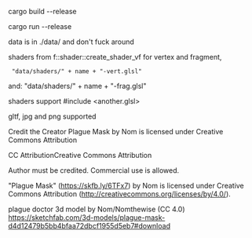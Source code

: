 
cargo build --release

cargo run --release



data is in ./data/ and don't fuck around

shaders from f::shader::create_shader_vf for vertex and fragment,

     "data/shaders/" + name + "-vert.glsl"

and: "data/shaders/" + name + "-frag.glsl"

shaders support #include <another.glsl>

gltf, jpg and png supported



Credit the Creator
Plague Mask by Nom is licensed under Creative Commons Attribution

CC AttributionCreative Commons Attribution

Author must be credited. Commercial use is allowed.

"Plague Mask" (https://skfb.ly/6TFx7) by Nom is licensed under Creative Commons Attribution (http://creativecommons.org/licenses/by/4.0/).


plague doctor 3d model by Nom/Nomthewise (CC 4.0)
https://sketchfab.com/3d-models/plague-mask-d4d12479b5bb4bfaa72dbcf1955d5eb7#download
